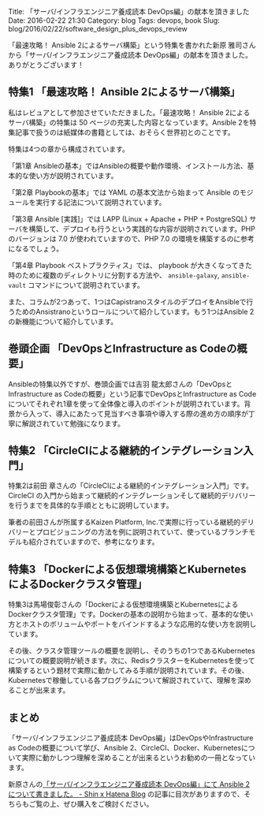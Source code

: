 Title: 「サーバ/インフラエンジニア養成読本 DevOps編」の献本を頂きました
Date: 2016-02-22 21:30
Category: blog
Tags: devops, book
Slug: blog/2016/02/22/software_design_plus_devops_review

「最速攻略！ Ansible 2によるサーバ構築」という特集を書かれた新原 雅司さんから「サーバ/インフラエンジニア養成読本 DevOps編」の献本を頂きました。ありがとうございます！

## 特集1 「最速攻略！ Ansible 2によるサーバ構築」
私はレビュアとして参加させていただきました。「最速攻略！ Ansible 2によるサーバ構築」の特集は 50 ページの充実した内容となっています。Ansible 2を特集記事で扱うのは紙媒体の書籍としては、おそらく世界初とのことです。

特集は4つの章から構成されています。

「第1章 Ansibleの基本」ではAnsibleの概要や動作環境、インストール方法、基本的な使い方が説明されています。

「第2章 Playbookの基本」では YAML の基本文法から始まって Ansible のモジュールを実行する記法について説明されています。

「第3章 Ansible [実践]」では LAPP (Linux + Apache + PHP + PostgreSQL) サーバを構築して、デプロイも行うという実践的な内容が説明されています。PHPのバージョンは 7.0 が使われていますので、PHP 7.0 の環境を構築するのに参考になるでしょう。

「第4章 Playbook ベストプラクティス」では、 playbook が大きくなってきた時のために複数のディレクトリに分割する方法や、 `ansible-galaxy`, `ansible-vault` コマンドについて説明されています。

また、コラムが2つあって、1つはCapistranoスタイルのデプロイをAnsibleで行うためのAnsistranoというロールについて紹介しています。もう1つはAnsible 2の新機能について紹介しています。

## 巻頭企画 「DevOpsとInfrastructure as Codeの概要」
Ansibleの特集以外ですが、巻頭企画では吉羽 龍太郎さんの「DevOpsとInfrastructure as Codeの概要」という記事でDevOpsとInfrastructure as Codeについてそれぞれ1章を使って全体像と導入のポイントが説明されています。背景から入って、導入にあたって見当すべき事項や導入する際の進め方の順序が丁寧に解説されていて勉強になります。

## 特集2 「CircleCIによる継続的インテグレーション入門」
特集2は前田 章さんの「CircleCIによる継続的インテグレーション入門」です。 CircleCI の入門から始まって継続的インテグレーションそして継続的デリバリーを行うまでを具体的な手順とともに説明しています。

筆者の前田さんが所属するKaizen Platform, Inc.で実際に行っている継続的デリバリーとプロビジョニングの方法を例に説明されていて、使っているブランチモデルも紹介されていますので、参考になります。

## 特集3 「Dockerによる仮想環境構築とKubernetesによるDockerクラスタ管理」
特集3は馬場俊彰さんの「Dockerによる仮想環境構築とKubernetesによるDockerクラスタ管理」です。Dockerの基本の説明から始まって、基本的な使い方とホストのボリュームやポートをバインドするような応用的な使い方を説明しています。

その後、クラスタ管理ツールの概要を説明し、そのうちの1つであるKubernetesについての概要説明が続きます。次に、RedisクラスターをKubernetesを使って構築するという題材で実際に動かしてみる手順が説明されています。その後、Kubernetesで稼働している各プログラムについて解説されていて、理解を深めることが出来ます。

## まとめ
「サーバ/インフラエンジニア養成読本 DevOps編」はDevOpsやInfrastructure as Codeの概要について学び、Ansible 2、CircleCI、Docker、Kubernetesについて実際に動かしつつ理解を深めることが出来るというお勧めの一冊となっています。

新原さんの[「サーバ/インフラエンジニア養成読本 DevOps編」にて Ansible 2 について書きました。 - Shin x Hatena Blog](http://shin1x1.hatenablog.com/entry/gihyo-devops-ansible2) の記事に目次がありますので、そちらもご覧の上、ぜひ購入をご検討ください。
